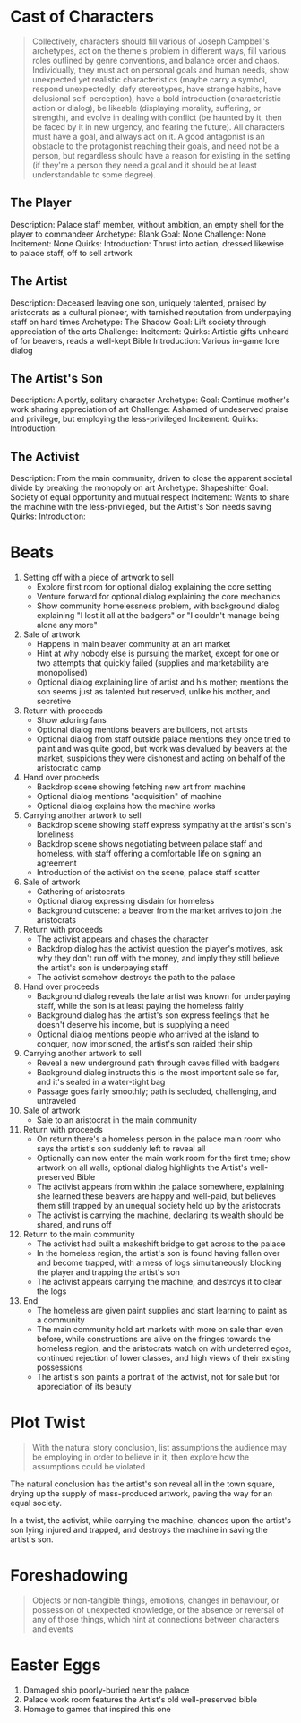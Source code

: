 # Cast of Characters
> Collectively, characters should fill various of Joseph Campbell's archetypes, act on the theme's problem in different ways, fill various roles outlined by genre conventions, and balance order and chaos.
> Individually, they must act on personal goals and human needs, show unexpected yet realistic characteristics (maybe carry a symbol, respond unexpectedly, defy stereotypes, have strange habits, have delusional self-perception), have a bold introduction (characteristic action or dialog), be likeable (displaying morality, suffering, or strength), and evolve in dealing with conflict (be haunted by it, then be faced by it in new urgency, and fearing the future).
> All characters must have a goal, and always act on it. A good antagonist is an obstacle to the protagonist reaching their goals, and need not be a person, but regardless should have a reason for existing in the setting (if they're a person they need a goal and it should be at least understandable to some degree).
## The Player
Description: Palace staff member, without ambition, an empty shell for the player to commandeer
Archetype: Blank
Goal: None
Challenge: None
Incitement: None
Quirks: 
Introduction: Thrust into action, dressed likewise to palace staff, off to sell artwork
## The Artist
Description: Deceased leaving one son, uniquely talented, praised by aristocrats as a cultural pioneer, with tarnished reputation from underpaying staff on hard times
Archetype: The Shadow
Goal: Lift society through appreciation of the arts
Challenge: 
Incitement: 
Quirks: Artistic gifts unheard of for beavers, reads a well-kept Bible
Introduction: Various in-game lore dialog
## The Artist's Son
Description: A portly, solitary character
Archetype: 
Goal: Continue mother's work sharing appreciation of art
Challenge: Ashamed of undeserved praise and privilege, but employing the less-privileged
Incitement: 
Quirks: 
Introduction: 
## The Activist
Description: From the main community, driven to close the apparent societal divide by breaking the monopoly on art
Archetype: Shapeshifter
Goal: Society of equal opportunity and mutual respect
Incitement: Wants to share the machine with the less-privileged, but the Artist's Son needs saving
Quirks: 
Introduction: 
# Beats
1. Setting off with a piece of artwork to sell
	- Explore first room for optional dialog explaining the core setting
	- Venture forward for optional dialog explaining the core mechanics
	- Show community homelessness problem, with background dialog explaining "I lost it all at the badgers" or "I couldn't manage being alone any more"
2. Sale of artwork
	- Happens in main beaver community at an art market
	- Hint at why nobody else is pursuing the market, except for one or two attempts that quickly failed (supplies and marketability are monopolised)
	- Optional dialog explaining line of artist and his mother; mentions the son seems just as talented but reserved, unlike his mother, and secretive
3. Return with proceeds
	- Show adoring fans
	- Optional dialog mentions beavers are builders, not artists
	- Optional dialog from staff outside palace mentions they once tried to paint and was quite good, but work was devalued by beavers at the market, suspicions they were dishonest and acting on behalf of the aristocratic camp
4. Hand over proceeds
	- Backdrop scene showing fetching new art from machine
	- Optional dialog mentions "acquisition" of machine
	- Optional dialog explains how the machine works
5. Carrying another artwork to sell
	- Backdrop scene showing staff express sympathy at the artist's son's loneliness
	- Backdrop scene shows negotiating between palace staff and homeless, with staff offering a comfortable life on signing an agreement
	- Introduction of the activist on the scene, palace staff scatter
6. Sale of artwork
	- Gathering of aristocrats
	- Optional dialog expressing disdain for homeless
	- Background cutscene: a beaver from the market arrives to join the aristocrats
7. Return with proceeds
	- The activist appears and chases the character
	- Backdrop dialog has the activist question the player's motives, ask why they don't run off with the money, and imply they still believe the artist's son is underpaying staff
	- The activist somehow destroys the path to the palace
8. Hand over proceeds
	- Background dialog reveals the late artist was known for underpaying staff, while the son is at least paying the homeless fairly
	- Background dialog has the artist's son express feelings that he doesn't deserve his income, but is supplying a need
	- Optional dialog mentions people who arrived at the island to conquer, now imprisoned, the artist's son raided their ship
9. Carrying another artwork to sell
	- Reveal a new underground path through caves filled with badgers
	- Background dialog instructs this is the most important sale so far, and it's sealed in a water-tight bag
	- Passage goes fairly smoothly; path is secluded, challenging, and untraveled
10. Sale of artwork
	- Sale to an aristocrat in the main community
11. Return with proceeds
	- On return there's a homeless person in the palace main room who says the artist's son suddenly left to reveal all
	- Optionally can now enter the main work room for the first time; show artwork on all walls, optional dialog highlights the Artist's well-preserved Bible
	- The activist appears from within the palace somewhere, explaining she learned these beavers are happy and well-paid, but believes them still trapped by an unequal society held up by the aristocrats
	- The activist is carrying the machine, declaring its wealth should be shared, and runs off
12. Return to the main community
	- The activist had built a makeshift bridge to get across to the palace
	- In the homeless region, the artist's son is found having fallen over and become trapped, with a mess of logs simultaneously blocking the player and trapping the artist's son
	- The activist appears carrying the machine, and destroys it to clear the logs
13. End
	- The homeless are given paint supplies and start learning to paint as a community
	- The main community hold art markets with more on sale than even before, while constructions are alive on the fringes towards the homeless region, and the aristocrats watch on with undeterred egos, continued rejection of lower classes, and high views of their existing possessions
	- The artist's son paints a portrait of the activist, not for sale but for appreciation of its beauty
# Plot Twist
> With the natural story conclusion, list assumptions the audience may be employing in order to believe in it, then explore how the assumptions could be violated

The natural conclusion has the artist's son reveal all in the town square, drying up the supply of mass-produced artwork, paving the way for an equal society.

In a twist, the activist, while carrying the machine, chances upon the artist's son lying injured and trapped, and destroys the machine in saving the artist's son.
# Foreshadowing
> Objects or non-tangible things, emotions, changes in behaviour, or possession of unexpected knowledge, or the absence or reversal of any of those things, which hint at connections between characters and events


# Easter Eggs
1. Damaged ship poorly-buried near the palace
2. Palace work room features the Artist's old well-preserved bible
3. Homage to games that inspired this one

